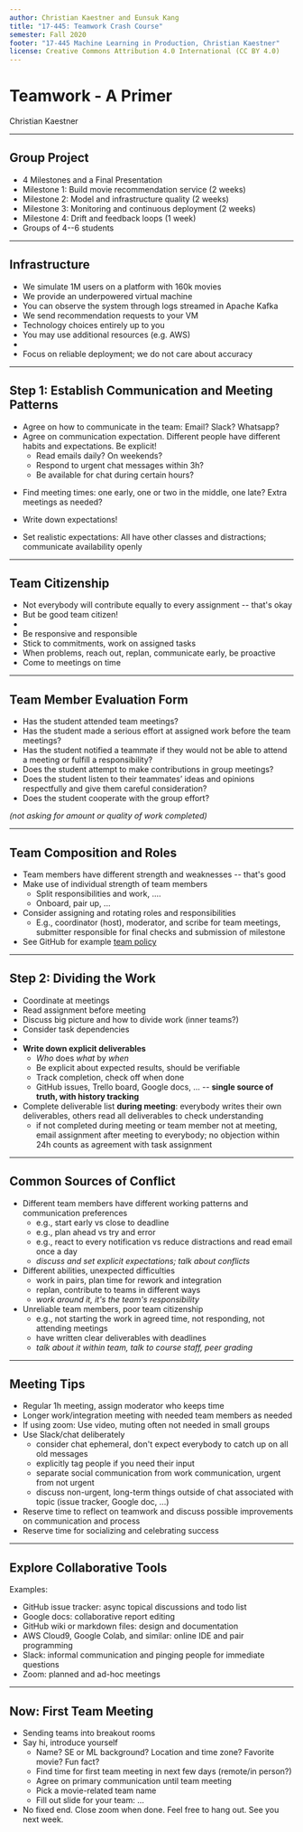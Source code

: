 ```yaml
---
author: Christian Kaestner and Eunsuk Kang
title: "17-445: Teamwork Crash Course"
semester: Fall 2020
footer: "17-445 Machine Learning in Production, Christian Kaestner"
license: Creative Commons Attribution 4.0 International (CC BY 4.0)
---
```


# Teamwork - A Primer 

Christian Kaestner


----

## Group Project

* 4 Milestones and a Final Presentation
* Milestone 1: Build movie recommendation service (2 weeks)
* Milestone 2: Model and infrastructure quality (2 weeks)
* Milestone 3: Monitoring and continuous deployment (2 weeks)
* Milestone 4: Drift and feedback loops (1 week)
* Groups of 4--6 students

----
## Infrastructure

* We simulate 1M users on a platform with 160k movies
* We provide an underpowered virtual machine
* You can observe the system through logs streamed in Apache Kafka
* We send recommendation requests to your VM
* Technology choices entirely up to you
* You may use additional resources (e.g. AWS)
*
* Focus on reliable deployment; we do not care about accuracy

----
## Step 1: Establish Communication and Meeting Patterns

* Agree on how to communicate in the team: Email? Slack? Whatsapp?
* Agree on communication expectation. Different people have different habits and expectations. Be explicit!
    * Read emails daily? On weekends?
    * Respond to urgent chat messages within 3h?
    * Be available for chat during certain hours?
+ Find meeting times: one early, one or two in the middle, one late? Extra meetings as needed?
+ Write down expectations!

+ Set realistic expectations:  All have other classes and distractions; communicate availability openly

----
## Team Citizenship

* Not everybody will contribute equally to every assignment -- that's okay
* But be good team citizen!
* 
* Be responsive and responsible
* Stick to commitments, work on assigned tasks
* When problems, reach out, replan, communicate early, be proactive
* Come to meetings on time


----
## Team Member Evaluation Form

* Has the student attended team meetings? 
* Has the student made a serious effort at assigned work before the team meetings? 
* Has the student notified a teammate if they would not be able to attend a meeting or fulfill a responsibility? 
* Does the student attempt to make contributions in group meetings? 
* Does the student listen to their teammates’ ideas and opinions respectfully and give them careful consideration? 
* Does the student cooperate with the group effort?

*(not asking for amount or quality of work completed)*

----
## Team Composition and Roles

* Team members have different strength and weaknesses -- that's good
* Make use of individual strength of team members
  * Split responsibilities and work, ....
  * Onboard, pair up, ...
* Consider assigning and rotating roles and responsibilities
    - E.g., coordinator (host), moderator, and scribe for team meetings, submitter responsible for final checks and submission of milestone
* See GitHub for example [team policy](https://github.com/ckaestne/seai/blob/F2020/other_material/team%20policy.pdf)

----
## Step 2: Dividing the Work

* Coordinate at meetings
* Read assignment before meeting
* Discuss big picture and how to divide work (inner teams?)
* Consider task dependencies
* 
* **Write down explicit deliverables**
    - *Who* does *what* by *when* 
    - Be explicit about expected results, should be verifiable 
    - Track completion, check off when done
    - GitHub issues, Trello board, Google docs, ... -- **single source of truth, with history tracking**
* Complete deliverable list **during meeting**: everybody writes their own deliverables, others read all deliverables to check understanding
    - if not completed during meeting or team member not at meeting, email assignment after meeting to everybody; no objection within 24h counts as agreement with task assignment

----
## Common Sources of Conflict

* Different team members have different working patterns and communication preferences
    - e.g., start early vs close to deadline
    - e.g., plan ahead vs try and error
    - e.g., react to every notification vs reduce distractions and read email once a day
    - *discuss and set explicit expectations; talk about conflicts*
* Different abilities, unexpected difficulties
    - work in pairs, plan time for rework and integration
    - replan, contribute to teams in different ways
    - *work around it, it's the team's responsibility*
* Unreliable team members, poor team citizenship
    - e.g., not starting the work in agreed time, not responding, not attending meetings
    - have written clear deliverables with deadlines
    - *talk about it within team, talk to course staff, peer grading*

----
## Meeting Tips

* Regular 1h meeting, assign moderator who keeps time
* Longer work/integration meeting with needed team members as needed
* If using zoom: Use video, muting often not needed in small groups
* Use Slack/chat deliberately
    - consider chat ephemeral, don't expect everybody to catch up on all old messages
    - explicitly tag people if you need their input
    - separate social communication from work communication, urgent from not urgent
    - discuss non-urgent, long-term things outside of chat associated with topic (issue tracker, Google doc, ...)
* Reserve time to reflect on teamwork and discuss possible improvements on communication and process
* Reserve time for socializing and celebrating success

----
## Explore Collaborative Tools

Examples:
* GitHub issue tracker: async topical discussions and todo list
* Google docs: collaborative report editing
* GitHub wiki or markdown files: design and documentation 
* AWS Cloud9, Google Colab, and similar: online IDE and pair programming
* Slack: informal communication and pinging people for immediate questions
* Zoom: planned and ad-hoc meetings

----
## Now: First Team Meeting

* Sending teams into breakout rooms
* Say hi, introduce yourself
    - Name? SE or ML background? Location and time zone? Favorite movie? Fun fact?
    - Find time for first team meeting in next few days (remote/in person?)
    - Agree on primary communication until team meeting
    - Pick a movie-related team name
    - Fill out slide for your team: ...
* No fixed end. Close zoom when done. Feel free to hang out. See you next week.
